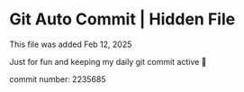 # Git Auto Commit | Hidden File

This file was added Feb 12, 2025

Just for fun and keeping my daily git commit active 🤪

commit number: 2235685
